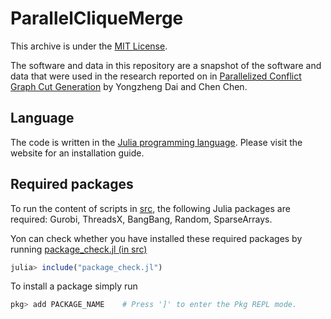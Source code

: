 # ParallelCliqueMerge

This archive is under the [MIT License](LICENSE).

The software and data in this repository are a snapshot of the software and data that were used in the research reported on in [Parallelized Conflict Graph Cut Generation](https://arxiv.org/abs/2311.03706) by Yongzheng Dai and Chen Chen.

## Language

The code is written in the [Julia programming language](https://julialang.org). Please visit the website for an installation guide. 

## Required packages 

To run the content of scripts in [src](/src), the following Julia packages are required: Gurobi, ThreadsX, BangBang, Random, SparseArrays.

Yon can check whether you have installed these required packages by running [package_check.jl (in src)](/src/packge_check.jl)
```julia
julia> include("package_check.jl")
```

To install a package simply run

```julia
pkg> add PACKAGE_NAME    # Press ']' to enter the Pkg REPL mode.
```
